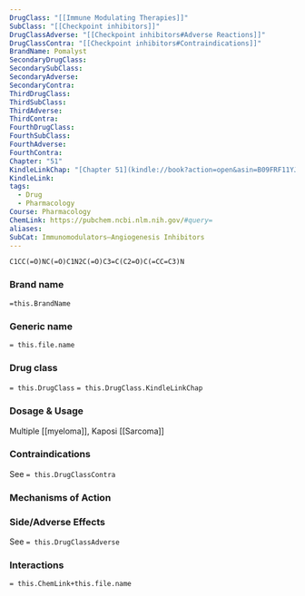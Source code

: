```yaml
---
DrugClass: "[[Immune Modulating Therapies]]"
SubClass: "[[Checkpoint inhibitors]]"
DrugClassAdverse: "[[Checkpoint inhibitors#Adverse Reactions]]"
DrugClassContra: "[[Checkpoint inhibitors#Contraindications]]"
BrandName: Pomalyst
SecondaryDrugClass: 
SecondarySubClass: 
SecondaryAdverse: 
SecondaryContra: 
ThirdDrugClass: 
ThirdSubClass: 
ThirdAdverse: 
ThirdContra: 
FourthDrugClass: 
FourthSubClass: 
FourthAdverse: 
FourthContra: 
Chapter: "51"
KindleLinkChap: "[Chapter 51](kindle://book?action=open&asin=B09FRF11YJ&location=30282)"
KindleLink: 
tags:
  - Drug
  - Pharmacology
Course: Pharmacology
ChemLink: https://pubchem.ncbi.nlm.nih.gov/#query=
aliases: 
SubCat: Immunomodulators—Angiogenesis Inhibitors
---
```

```smiles
C1CC(=O)NC(=O)C1N2C(=O)C3=C(C2=O)C(=CC=C3)N
```

### Brand name
`=this.BrandName`

### Generic name
`= this.file.name`

### Drug class 
`= this.DrugClass`
	`= this.DrugClass.KindleLinkChap`

### Dosage & Usage
Multiple [[myeloma]], Kaposi [[Sarcoma]]


### Contraindications
See `= this.DrugClassContra`

### Mechanisms of Action


### Side/Adverse Effects
See `= this.DrugClassAdverse`


### Interactions

`= this.ChemLink+this.file.name`

